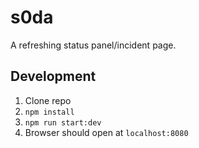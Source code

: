 # s0da

A refreshing status panel/incident page.

## Development

1. Clone repo
2. `npm install`
3. `npm run start:dev`
4. Browser should open at `localhost:8080`
